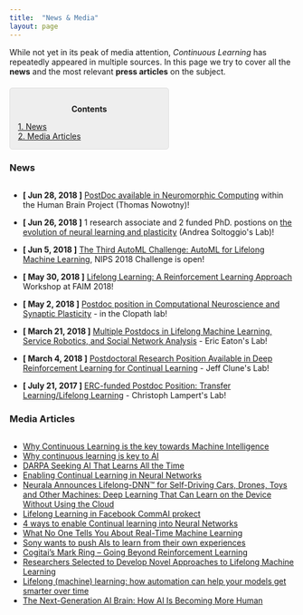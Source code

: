 ```yaml
---
title:  "News & Media"
layout: page
---
```


While not yet in its peak of media attention, *Continuous Learning* has repeatedly appeared in multiple sources. In this page we try to cover all the **news** and the most relevant **press articles** on the subject.

<div style="background: rgba(0,0,0,0.06) none repeat scroll 0% 0%; border: 1px solid rgb(222, 222, 222); padding: 1em; border-radius: 5px; margin-top:20px; max-width: 50%">
	<p style="text-align: center;"><strong>Contents</strong></p>
	<p style="text-align: left; margin-bottom: 0px;">	
		<a href="#news">1. News</a><br>
		<a href="#media_articles">2. Media Articles</a>
	</p>
</div>


<h3 id="news" style="margin-bottom: 30px;">News</h3>

- **[ Jun 28, 2018 ]** [PostDoc available in Neuromorphic Computing](http://www.sussex.ac.uk/about/jobs/research-fellow-in-neuromorphic-computing-3436) within the Human Brain Project (Thomas Nowotny)!

- **[ Jun 26, 2018 ]** 1 research associate and 2 funded PhD. postions on [the evolution of neural learning and plasticity](http://www.lboro.ac.uk/departments/compsci/staff/academic-teaching/andrea-soltoggio/) (Andrea Soltoggio's Lab)!

- **[ Jun 5, 2018 ]** [The Third AutoML Challenge: AutoML for Lifelong Machine Learning](https://www.4paradigm.com/competition/nips2018), NIPS 2018 Challenge is open!

- **[ May 30, 2018 ]** [Lifelong Learning: A Reinforcement Learning Approach](https://sites.google.com/view/llarla2018/home) Workshop at FAIM 2018!

- **[ May 2, 2018 ]** [Postdoc position in Computational Neuroscience and Synaptic Plasticity](http://www.bg.ic.ac.uk/research/c.clopath/hiring/) - in the Clopath lab!

- **[ March 21, 2018 ]** [Multiple Postdocs in Lifelong Machine Learning, Service Robotics, and Social Network Analysis](https://www.seas.upenn.edu/~eeaton/openpositions.html) - Eric Eaton's Lab!

- **[ March 4, 2018 ]** [Postdoctoral Research Position Available in Deep Reinforcement Learning for Continual Learning](http://www.evolvingai.org/join) - Jeff Clune's Lab!

- **[ July 21, 2017 ]** [ERC-funded Postdoc Position: Transfer Learning/Lifelong Learning](http://www.pamitc.org/jobs/index.php?action=view&job_id=312) - Christoph Lampert's Lab!


<h3 id="summary" style="margin-bottom: 30px;">Media Articles</h3>

- [Why Continuous Learning is the key towards Machine Intelligence](https://medium.com/@vlomonaco/why-continuous-learning-is-the-key-towards-machine-intelligence-1851cb57c308)
- [Why continuous learning is key to AI](https://www.oreilly.com/ideas/why-continuous-learning-is-key-to-ai)
- [DARPA Seeking AI That Learns All the Time](https://spectrum.ieee.org/cars-that-think/robotics/artificial-intelligence/darpa-seeking-ai-that-can-learn-all-the-time)
- [Enabling Continual Learning in Neural Networks](https://deepmind.com/blog/enabling-continual-learning-in-neural-networks/)
- [Neurala Announces Lifelong-DNN™ for Self-Driving Cars, Drones, Toys and Other Machines: Deep Learning That Can Learn on the Device Without Using the Cloud](https://www.neurala.com/press-releases/edge-deep-learning-without-cloud)
- [Lifelong Learning in Facebook CommAI prokect](https://research.fb.com/downloads/commai/)
- [4 ways to enable Continual learning into Neural Networks](https://hub.packtpub.com/4-ways-enable-continual-learning-neural-networks/)
- [What No One Tells You About Real-Time Machine Learning](https://www.kdnuggets.com/2015/11/petrov-real-time-machine-learning.html)
- [Sony wants to push AIs to learn from their own experiences](https://www.engadget.com/2016/05/17/sony-ai-continual-learning/)
- [Cogitai’s Mark Ring – Going Beyond Reinforcement Learning](https://www.techemergence.com/cogitais-mark-ring-going-beyond-reinforcement-learning/)
- [Researchers Selected to Develop Novel Approaches to Lifelong Machine Learning](https://www.darpa.mil/news-events/2018-05-03)
- [Lifelong (machine) learning: how automation can help your models get smarter over time](https://www.ibm.com/blogs/bluemix/2017/10/lifelong-machine-learning-automation-can-help-models-get-smarter-time/)
- [The Next-Generation AI Brain: How AI Is Becoming More Human](https://www.forbes.com/sites/forbestechcouncil/2018/04/09/the-next-generation-ai-brain-how-ai-is-becoming-more-human/2/)